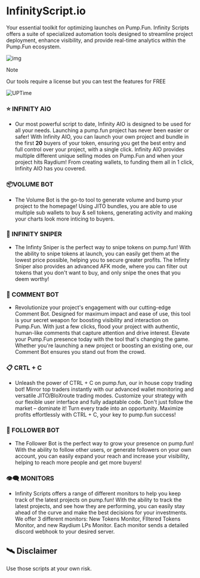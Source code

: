 # InfinityScript.io

Your essential toolkit for optimizing launches on Pump.Fun. Infinity Scripts offers a suite of specialized automation tools designed to streamline project deployment, enhance visibility, and provide real-time analytics within the Pump.Fun ecosystem.


![img](https://i.imgur.com/MZ8oOvp.jpeg)


> [!NOTE]
> Our tools require a license but you can test the features for FREE

![UPTime](https://camo.githubusercontent.com/4a67ad96d71cca235a4393b2f3b79aabb0a3d42d555030632f1110e9eedde567/68747470733a2f2f696d672e736869656c64732e696f2f62616467652f757074696d652d3130302532352d627269676874677265656e)


### ⭐️ INFINITY AIO
- Our most powerful script to date, Infinity AIO is designed to be used for all your needs. Launching a pump.fun project has never been easier or safer! With Infinity AIO, you can launch your own project and bundle in the first **20** buyers of your token, ensuring you get the best entry and full control over your project, with a single click. Infinity AIO provides multiple different unique selling modes on Pump.Fun and when your project hits Raydium! From creating wallets, to funding them all in 1 click, Infinity AIO has you covered.

### 📦VOLUME BOT
- The Volume Bot is the go-to tool to generate volume and bump your project to the homepage! Using JITO bundles, you are able to use multiple sub wallets to buy & sell tokens, generating activity and making your charts look more inticing to buyers.

### 🎯 INFINITY SNIPER
- The Infinty Sniper is the perfect way to snipe tokens on pump.fun! With the ability to snipe tokens at launch, you can easily get them at the lowest price possible, helping you to secure greater profits. The Infinty Sniper also provides an advanced AFK mode, where you can filter out tokens that you don't want to buy, and only snipe the ones that you deem worthy!

### 📝 COMMENT BOT
- Revolutionize your project's engagement with our cutting-edge Comment Bot. Designed for maximum impact and ease of use, this tool is your secret weapon for boosting visibility and interaction on Pump.Fun. With just a few clicks, flood your project with authentic, human-like comments that capture attention and drive interest. Elevate your Pump.Fun presence today with the tool that's changing the game. Whether you're launching a new project or boosting an existing one, our Comment Bot ensures you stand out from the crowd.

### 📋 CRTL + C
- Unleash the power of CTRL + C on pump.fun, our in house copy trading bot! Mirror top traders instantly with our advanced wallet monitoring and versatile JITO/BloXroute trading modes. Customize your strategy with our flexible user interface and fully adaptable code. Don't just follow the market – dominate it! Turn every trade into an opportunity. Maximize profits effortlessly with CTRL + C, your key to pump.fun success!

### 👥 FOLLOWER BOT
- The Follower Bot is the perfect way to grow your presence on pump.fun! With the ability to follow other users, or generate followers on your own account, you can easily expand your reach and increase your visibility, helping to reach more people and get more buyers!

### 👁‍🗨 MONITORS
- Infinity Scripts offers a range of different monitors to help you keep track of the latest projects on pump.fun! With the ability to track the latest projects, and see how they are performing, you can easily stay ahead of the curve and make the best decisions for your investments. We offer 3 different monitors: New Tokens Monitor, FIltered Tokens Monitor, and new Raydium LPs Monitor. Each monitor sends a detailed discord webhook to your desired server.

## 🛰 Disclaimer
Use those scripts at your own risk. 
